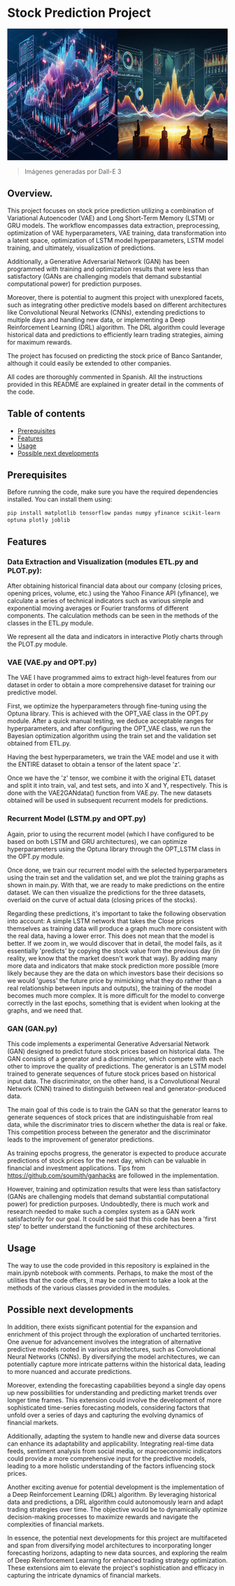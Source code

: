 # Stock Prediction Project

<img src="Images/Main.jpeg" alt="Imágenes generadas por Dall-E 3" style="width:600px;height:300px;">

> Imágenes generadas por Dall-E 3

## Overview.

This project focuses on stock price prediction utilizing a combination of Variational Autoencoder (VAE) and Long Short-Term Memory (LSTM) or GRU models. The workflow encompasses data extraction, preprocessing, optimization of VAE hyperparameters, VAE training, data transformation into a latent space, optimization of LSTM model hyperparameters, LSTM model training, and ultimately, visualization of predictions.

Additionally, a Generative Adversarial Network (GAN) has been programmed with training and optimization results that were less than satisfactory (GANs are challenging models that demand substantial computational power) for prediction purposes.

Moreover, there is potential to augment this project with unexplored facets, such as integrating other predictive models based on different architectures like Convolutional Neural Networks (CNNs), extending predictions to multiple days and handling new data, or implementing a Deep Reinforcement Learning (DRL) algorithm. The DRL algorithm could leverage historical data and predictions to efficiently learn trading strategies, aiming for maximum rewards.

The project has focused on predicting the stock price of Banco Santander, although it could easily be extended to other companies.

All codes are thoroughly commented in Spanish. All the instructions provided in this README are explained in greater detail in the comments of the code.

## Table of contents
- [Prerequisites](#Prerequisites)
- [Features](#Features)
- [Usage](#Usage)
- [Possible next developments](#possible-next-developments)

## Prerequisites
Before running the code, make sure you have the required dependencies installed. You can install them using:
```
pip install matplotlib tensorflow pandas numpy yfinance scikit-learn optuna plotly joblib
```

## Features
### Data Extraction and Visualization (modules ETL.py and PLOT.py):
After obtaining historical financial data about our company (closing prices, opening prices, volume, etc.) using the Yahoo Finance API (yfinance), we calculate a series of technical indicators such as various simple and exponential moving averages or Fourier transforms of different components. The calculation methods can be seen in the methods of the classes in the ETL.py module.

We represent all the data and indicators in interactive Plotly charts through the PLOT.py module.

### VAE (VAE.py and OPT.py)
The VAE I have programmed aims to extract high-level features from our dataset in order to obtain a more comprehensive dataset for training our predictive model.

First, we optimize the hyperparameters through fine-tuning using the Optuna library. This is achieved with the OPT_VAE class in the OPT.py module. After a quick manual testing, we deduce acceptable ranges for hyperparameters, and after configuring the OPT_VAE class, we run the Bayesian optimization algorithm using the train set and the validation set obtained from ETL.py.

Having the best hyperparameters, we train the VAE model and use it with the ENTIRE dataset to obtain a tensor of the latent space 'z'.

Once we have the 'z' tensor, we combine it with the original ETL dataset and split it into train, val, and test sets, and into X and Y, respectively. This is done with the VAE2GANdata() function from VAE.py. The new datasets obtained will be used in subsequent recurrent models for predictions.

### Recurrent Model (LSTM.py and OPT.py)
Again, prior to using the recurrent model (which I have configured to be based on both LSTM and GRU architectures), we can optimize hyperparameters using the Optuna library through the OPT_LSTM class in the OPT.py module.

Once done, we train our recurrent model with the selected hyperparameters using the train set and the validation set, and we plot the training graphs as shown in main.py.
With that, we are ready to make predictions on the entire dataset. We can then visualize the predictions for the three datasets, overlaid on the curve of actual data (closing prices of the stocks).

Regarding these predictions, it's important to take the following observation into account:
A simple LSTM network that takes the Close prices themselves as training data will produce a graph much more consistent with the real data, having a lower error. This does not mean that the model is better. If we zoom in, we would discover that in detail, the model fails, as it essentially 'predicts' by copying the stock value from the previous day (in reality, we know that the market doesn't work that way). By adding many more data and indicators that make stock prediction more possible (more likely because they are the data on which investors base their decisions so we would 'guess' the future price by mimicking what they do rather than a real relationship between inputs and outputs), the training of the model becomes much more complex. It is more difficult for the model to converge correctly in the last epochs, something that is evident when looking at the graphs, and we need that.

### GAN (GAN.py)
This code implements a experimental Generative Adversarial Network (GAN) designed to predict future stock prices based on historical data. The GAN consists of a generator and a discriminator, which compete with each other to improve the quality of predictions. The generator is an LSTM model trained to generate sequences of future stock prices based on historical input data. The discriminator, on the other hand, is a Convolutional Neural Network (CNN) trained to distinguish between real and generator-produced data.

The main goal of this code is to train the GAN so that the generator learns to generate sequences of stock prices that are indistinguishable from real data, while the discriminator tries to discern whether the data is real or fake. This competition process between the generator and the discriminator leads to the improvement of generator predictions.

As training epochs progress, the generator is expected to produce accurate predictions of stock prices for the next day, which can be valuable in financial and investment applications. Tips from https://github.com/soumith/ganhacks are followed in the implementation.

However, training and optimization results that were less than satisfactory (GANs are challenging models that demand substantial computational power) for prediction purposes. Undoubtedly, there is much work and research needed to make such a complex system as a GAN work satisfactorily for our goal. It could be said that this code has been a 'first step' to better understand the functioning of these architectures.

## Usage
The way to use the code provided in this repository is explained in the main.ipynb notebook with comments. Perhaps, to make the most of the utilities that the code offers, it may be convenient to take a look at the methods of the various classes provided in the modules.

## Possible next developments
In addition, there exists significant potential for the expansion and enrichment of this project through the exploration of uncharted territories. One avenue for advancement involves the integration of alternative predictive models rooted in various architectures, such as Convolutional Neural Networks (CNNs). By diversifying the model architectures, we can potentially capture more intricate patterns within the historical data, leading to more nuanced and accurate predictions.

Moreover, extending the forecasting capabilities beyond a single day opens up new possibilities for understanding and predicting market trends over longer time frames. This extension could involve the development of more sophisticated time-series forecasting models, considering factors that unfold over a series of days and capturing the evolving dynamics of financial markets.

Additionally, adapting the system to handle new and diverse data sources can enhance its adaptability and applicability. Integrating real-time data feeds, sentiment analysis from social media, or macroeconomic indicators could provide a more comprehensive input for the predictive models, leading to a more holistic understanding of the factors influencing stock prices.

Another exciting avenue for potential development is the implementation of a Deep Reinforcement Learning (DRL) algorithm. By leveraging historical data and predictions, a DRL algorithm could autonomously learn and adapt trading strategies over time. The objective would be to dynamically optimize decision-making processes to maximize rewards and navigate the complexities of financial markets.

In essence, the potential next developments for this project are multifaceted and span from diversifying model architectures to incorporating longer forecasting horizons, adapting to new data sources, and exploring the realm of Deep Reinforcement Learning for enhanced trading strategy optimization. These extensions aim to elevate the project's sophistication and efficacy in capturing the intricate dynamics of financial markets.
